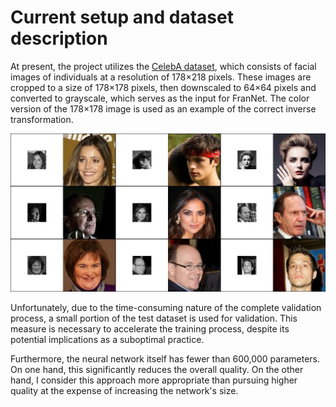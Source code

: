 # Current setup and dataset description

At present, the project utilizes the [CelebA dataset](https://paperswithcode.com/dataset/celeba), which consists of facial images of individuals at a resolution of 178×218 pixels. These images are cropped to a size of 178×178 pixels, then downscaled to 64×64 pixels and converted to grayscale, which serves as the input for FranNet. The color version of the 178×178 image is used as an example of the correct inverse transformation.

![Example of the dataset](img/examples-grid.jpg)

Unfortunately, due to the time-consuming nature of the complete validation process, a small portion of the test dataset is used for validation. This measure is necessary to accelerate the training process, despite its potential implications as a suboptimal practice.

Furthermore, the neural network itself has fewer than 600,000 parameters. On one hand, this significantly reduces the overall quality. On the other hand, I consider this approach more appropriate than pursuing higher quality at the expense of increasing the network's size.
